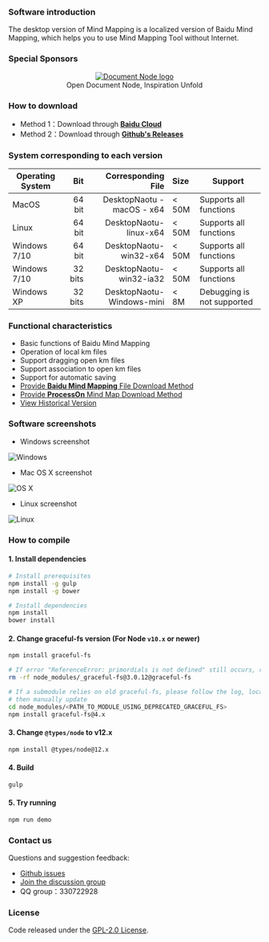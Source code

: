 ### Software introduction 

The desktop version of Mind Mapping is a localized version of Baidu Mind Mapping, which helps you to use Mind Mapping Tool without Internet.

### Special Sponsors

<p align="center"><a href="https://documentnode.io/?utm_source=github&utm_medium=sponsor&utm_campaign=desktopnaotu" target="_blank" rel="noopener noreferrer"><img src="https://user-images.githubusercontent.com/2252451/65103852-16463380-da02-11e9-8b58-bea4a84c2e31.png" alt="Document Node logo"></a><br>
Open Document Node, Inspiration Unfold</p>

### How to download

- Method 1：Download through [**Baidu Cloud**](http://pan.baidu.com/s/1jHNBL7C)
- Method 2：Download through [**Github's Releases**](https://github.com/NaoTu/DesktopNaotu/releases)

### System corresponding to each version

| Operating System | Bit | Corresponding File | Size | Support |
| --------  | -----: | -----: | :----  | -- |
| MacOS | 64 bit | DesktopNaotu - macOS - x64 | < 50M | Supports all functions |
| Linux | 64 bit | DesktopNaotu-linux-x64 | < 50M | Supports all functions |
| Windows 7/10 | 64 bit | DesktopNaotu-win32-x64 | < 50M | Supports all functions |
| Windows 7/10 | 32 bits | DesktopNaotu-win32-ia32 | < 50M | Supports all functions |
| Windows XP | 32 bits | DesktopNaotu-Windows-mini | < 8M | Debugging is not supported |

### Functional characteristics

- Basic functions of Baidu Mind Mapping
- Operation of local km files
- Support dragging open km files
- Support association to open km files
- Support for automatic saving
- [Provide **Baidu Mind Mapping** File Download Method](doc/Help.md)
- [Provide **ProcessOn** Mind Map Download Method](doc/Help.md)
- [View Historical Version](doc/History.md)

### Software screenshots

- Windows screenshot

![Windows](screenshot/Windows-en.png)

- Mac OS X screenshot

![OS X](screenshot/OSX.png)

- Linux screenshot

![Linux](screenshot/Linux.png)

### How to compile

#### 1. Install dependencies

```bash
# Install prerequisites
npm install -g gulp
npm install -g bower

# Install dependencies
npm install
bower install
```

#### 2. Change graceful-fs version (For Node `v10.x` or newer)

```bash
npm install graceful-fs

# If error "ReferenceError: primordials is not defined" still occurs, remove the old edition installed by cnpm
rm -rf node_modules/_graceful-fs@3.0.12@graceful-fs

# If a submodule relies on old graceful-fs, please follow the log, locate to its directory, 
# then manually update
cd node_modules/<PATH_TO_MODULE_USING_DEPRECATED_GRACEFUL_FS>
npm install graceful-fs@4.x
```

#### 3. Change `@types/node` to v12.x

```bash
npm install @types/node@12.x
```

#### 4. Build

```bash
gulp
```

#### 5. Try running

```bash
npm run demo
```

### Contact us

Questions and suggestion feedback:

- [Github issues](https://github.com/NaoTu/DesktopNaotu/issues)
- [Join the discussion group](https://gitter.im/DesktopNaotu/DesktopNaotu)
- QQ group：330722928

### License

Code released under the [GPL-2.0 License](LICENSE).
